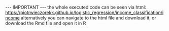 --- IMPORTANT --- the whole executed code can be seen via html: https://piotrwieczorekk.github.io/logistic_regression/income_classification/income alternatively you can navigate to the html file and download it, or download the Rmd file and open it in R
